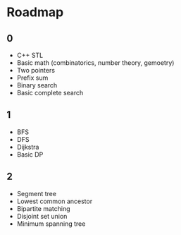 # Roadmap

## 0
  - C++ STL
  - Basic math (combinatorics, number theory, gemoetry)
  - Two pointers
  - Prefix sum
  - Binary search
  - Basic complete search

## 1 
  - BFS
  - DFS
  - Dijkstra
  - Basic DP

## 2
  - Segment tree
  - Lowest common ancestor
  - Bipartite matching
  - Disjoint set union
  - Minimum spanning tree

  
